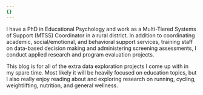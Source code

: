 ```yaml
---
{}
---
```

I have a PhD in Educational Psychology and work as a Multi-Tiered Systems of Support (MTSS) Coordinator in a rural district. In addition to coordinating academic, social/emotional, and behavioral support services, training staff on data-based decision making and administering screening assessments, I conduct applied research and program evaluation projects. 

This blog is for all of the extra data exploration projects I come up with in my spare time. Most likely it will be heavily focused on education topics, but I also really enjoy reading about and exploring research on running, cycling, weightlifting, nutrition, and general wellness. 
